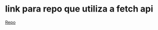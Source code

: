 # link para repo que utiliza a fetch api

<a href="https://github.com/gabriel-O-C/MyContactsFE">Repo</a>
